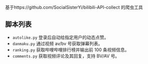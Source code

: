 基于https://github.com/SocialSisterYi/bilibili-API-collect 的爬虫工具

## 脚本列表

- `autolike.py` 登录后自动给指定用户的动态点赞。
- `danmaku.py` 通过视频 av/bv 号获取弹幕列表。
- `ranking.py` 获取哔哩哔哩排行榜并输出前 100 条视频信息。
- `comments.py` 获取视频评论及其回复，支持 BV/AV 号。
